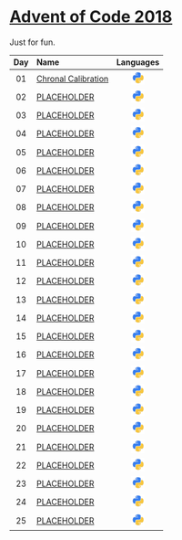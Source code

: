 # [Advent of Code 2018](https://adventofcode.com/)

Just for fun.

| **Day**    | **Name**                                                   | **Languages**    |
|:----------:|:-----------------------------------------------------------|:----------------:|
| 01         | [Chronal Calibration](https://adventofcode.com/2018/day/1) | ![Python][py]    |
| 02         | [PLACEHOLDER](https://adventofcode.com/2018/day/2)         | ![Python][py]    |
| 03         | [PLACEHOLDER](https://adventofcode.com/2018/day/3)         | ![Python][py]    |
| 04         | [PLACEHOLDER](https://adventofcode.com/2018/day/4)         | ![Python][py]    |
| 05         | [PLACEHOLDER](https://adventofcode.com/2018/day/5)         | ![Python][py]    |
| 06         | [PLACEHOLDER](https://adventofcode.com/2018/day/6)         | ![Python][py]    |
| 07         | [PLACEHOLDER](https://adventofcode.com/2018/day/7)         | ![Python][py]    |
| 08         | [PLACEHOLDER](https://adventofcode.com/2018/day/8)         | ![Python][py]    |
| 09         | [PLACEHOLDER](https://adventofcode.com/2018/day/9)         | ![Python][py]    |
| 10         | [PLACEHOLDER](https://adventofcode.com/2018/day/10)        | ![Python][py]    |
| 11         | [PLACEHOLDER](https://adventofcode.com/2018/day/11)        | ![Python][py]    |
| 12         | [PLACEHOLDER](https://adventofcode.com/2018/day/12)        | ![Python][py]    |
| 13         | [PLACEHOLDER](https://adventofcode.com/2018/day/13)        | ![Python][py]    |
| 14         | [PLACEHOLDER](https://adventofcode.com/2018/day/14)        | ![Python][py]    |
| 15         | [PLACEHOLDER](https://adventofcode.com/2018/day/15)        | ![Python][py]    |
| 16         | [PLACEHOLDER](https://adventofcode.com/2018/day/16)        | ![Python][py]    |
| 17         | [PLACEHOLDER](https://adventofcode.com/2018/day/17)        | ![Python][py]    |
| 18         | [PLACEHOLDER](https://adventofcode.com/2018/day/18)        | ![Python][py]    |
| 19         | [PLACEHOLDER](https://adventofcode.com/2018/day/19)        | ![Python][py]    |
| 20         | [PLACEHOLDER](https://adventofcode.com/2018/day/20)        | ![Python][py]    |
| 21         | [PLACEHOLDER](https://adventofcode.com/2018/day/21)        | ![Python][py]    |
| 22         | [PLACEHOLDER](https://adventofcode.com/2018/day/22)        | ![Python][py]    |
| 23         | [PLACEHOLDER](https://adventofcode.com/2018/day/23)        | ![Python][py]    |
| 24         | [PLACEHOLDER](https://adventofcode.com/2018/day/24)        | ![Python][py]    |
| 25         | [PLACEHOLDER](https://adventofcode.com/2018/day/25)        | ![Python][py]    |

[py]: ./img/python_img.png